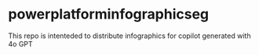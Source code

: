 # powerplatforminfographicseg
This repo is intenteded to distribute infographics for copilot generated with 4o GPT
